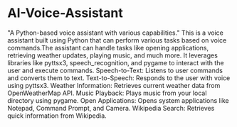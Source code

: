 # AI-Voice-Assistant
"A Python-based voice assistant with various capabilities."
This is a voice assistant built using Python that can perform various tasks based on voice commands.The assistant can handle tasks like opening applications, retrieving weather updates, playing music, and much more. It leverages libraries like pyttsx3, speech_recognition, and pygame to interact with the user and execute commands.
Speech-to-Text: Listens to user commands and converts them to text.
Text-to-Speech: Responds to the user with voice using pyttsx3.
Weather Information: Retrieves current weather data from OpenWeatherMap API.
Music Playback: Plays music from your local directory using pygame.
Open Applications: Opens system applications like Notepad, Command Prompt, and Camera.
Wikipedia Search: Retrieves quick information from Wikipedia.
